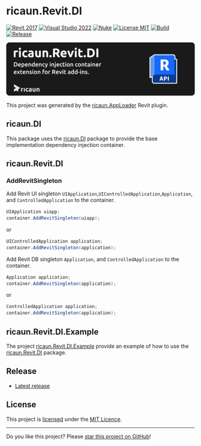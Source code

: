 # ricaun.Revit.DI

[![Revit 2017](https://img.shields.io/badge/Revit-2017+-blue.svg)](https://github.com/ricaun-io/ricaun.Revit.DI)
[![Visual Studio 2022](https://img.shields.io/badge/Visual%20Studio-2022-blue)](https://github.com/ricaun-io/ricaun.Revit.DI)
[![Nuke](https://img.shields.io/badge/Nuke-Build-blue)](https://nuke.build/)
[![License MIT](https://img.shields.io/badge/License-MIT-blue.svg)](LICENSE)
[![Build](https://github.com/ricaun-io/ricaun.Revit.DI/actions/workflows/Build.yml/badge.svg)](https://github.com/ricaun-io/ricaun.Revit.DI/actions)
[![Release](https://img.shields.io/nuget/v/ricaun.Revit.DI?logo=nuget&label=release&color=blue)](https://www.nuget.org/packages/ricaun.Revit.DI)

[![ricaun.Revit.DI](https://raw.githubusercontent.com/ricaun-io/ricaun.Revit.DI/develop/assets/ricaun.Revit.DI.png)](https://github.com/ricaun-io/ricaun.Revit.DI)

This project was generated by the [ricaun.AppLoader](https://ricaun.com/AppLoader/) Revit plugin.

## ricaun.DI

This package uses the [ricaun.DI](https://github.com/ricaun-io/ricaun.DI) package to provide the base implementation dependency injection container.

## ricaun.Revit.DI

### AddRevitSingleton

Add Revit UI singleton `UIApplication`,`UIControlledApplication`,`Application`, and `ControlledApplication` to the container.
```C#
UIApplication uiapp;
container.AddRevitSingleton(uiapp);
```
or
```C#
UIControlledApplication application;
container.AddRevitSingleton(application);
```

Add Revit DB singleton `Application`, and `ControlledApplication` to the container.
```C#
Application application;
container.AddRevitSingleton(application);
```
or
```C#
ControlledApplication application;
container.AddRevitSingleton(application);
```

## ricaun.Revit.DI.Example

The project [ricaun.Revit.DI.Example](ricaun.Revit.DI.Example) provide an example of how to use the [ricaun.Revit.DI](https://github.com/ricaun-io/ricaun.Revit.DI) package.

## Release

* [Latest release](https://github.com/ricaun-io/ricaun.Revit.DI/releases/latest)

## License

This project is [licensed](LICENSE) under the [MIT Licence](https://en.wikipedia.org/wiki/MIT_License).

---

Do you like this project? Please [star this project on GitHub](https://github.com/ricaun-io/ricaun.Revit.DI/stargazers)!